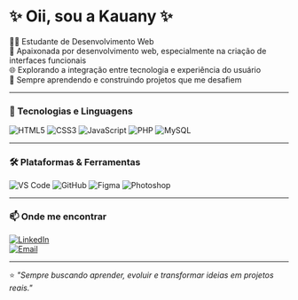 # ✨ Oii, sou a Kauany ✨  

👩‍💻 Estudante de Desenvolvimento Web  
🎨 Apaixonada por desenvolvimento web, especialmente na criação de interfaces funcionais   
🌐 Explorando a integração entre tecnologia e experiência do usuário  
🌱 Sempre aprendendo e construindo projetos que me desafiem  

---

### 🚀 Tecnologias e Linguagens

![HTML5](https://img.shields.io/badge/HTML5-E34F26?style=for-the-badge&logo=html5&logoColor=white)
![CSS3](https://img.shields.io/badge/CSS3-1572B6?style=for-the-badge&logo=css3&logoColor=white)
![JavaScript](https://img.shields.io/badge/JavaScript-F7DF1E?style=for-the-badge&logo=javascript&logoColor=black)
![PHP](https://img.shields.io/badge/PHP-777BB4?style=for-the-badge&logo=php&logoColor=white)
![MySQL](https://img.shields.io/badge/MySQL-005C84?style=for-the-badge&logo=mysql&logoColor=white)

---
### 🛠️ Plataformas & Ferramentas

![VS Code](https://img.shields.io/badge/VS%20Code-0078d7?style=for-the-badge&logo=visual-studio-code&logoColor=white)
![GitHub](https://img.shields.io/badge/GitHub-181717?style=for-the-badge&logo=github&logoColor=white)
![Figma](https://img.shields.io/badge/Figma-F24E1E?style=for-the-badge&logo=figma&logoColor=white)
![Photoshop](https://img.shields.io/badge/Adobe%20Photoshop-31A8FF?style=for-the-badge&logo=adobe-photoshop&logoColor=white)

---

### 📫 Onde me encontrar

[![LinkedIn](https://img.shields.io/badge/LinkedIn-0A66C2?style=for-the-badge&logo=linkedin&logoColor=white)](https://www.linkedin.com/in/kauany-oliveira-5711b3235/)  
[![Email](https://img.shields.io/badge/Email-D14836?style=for-the-badge&logo=gmail&logoColor=white)](mailto:kah.op20170@gmail.com)

---

⭐️ *"Sempre buscando aprender, evoluir e transformar ideias em projetos reais."*
